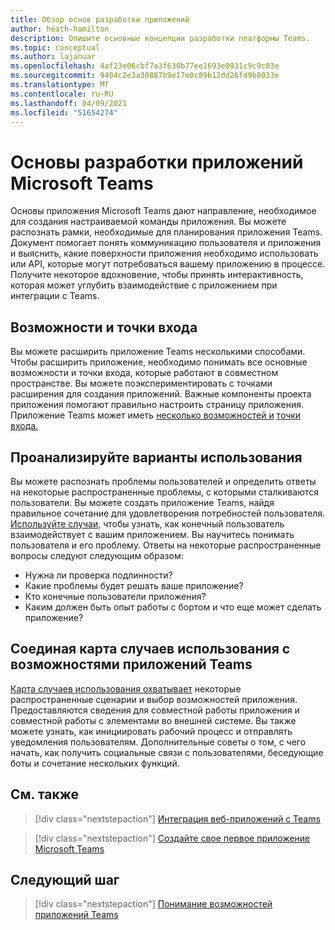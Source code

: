 ```yaml
---
title: Обзор основ разработки приложений
author: heath-hamilton
description: Опишите основные концепции разработки платформы Teams.
ms.topic: conceptual
ms.author: lajanuar
ms.openlocfilehash: 4af23e06cbf7a3f630b77ee1693e0931c9c9c03e
ms.sourcegitcommit: 9404c2e3a30887b9e17e0c89b12dd26fd9b8033e
ms.translationtype: MT
ms.contentlocale: ru-RU
ms.lasthandoff: 04/09/2021
ms.locfileid: "51654274"
---
```

# <a name="microsoft-teams-app-development-fundamentals"></a>Основы разработки приложений Microsoft Teams

Основы приложения Microsoft Teams дают направление, необходимое для создания настраиваемой команды приложения. Вы можете распознать рамки, необходимые для планирования приложения Teams. Документ помогает понять коммуникацию пользователя и приложения и выяснить, какие поверхности приложения необходимо использовать или API, которые могут потребоваться вашему приложению в процессе. Получите некоторое вдохновение, чтобы принять интерактивность, которая может углубить взаимодействие с приложением при интеграции с Teams.

## <a name="capabilities-and-entry-points"></a>Возможности и точки входа

Вы можете расширить приложение Teams несколькими способами. Чтобы расширить приложение, необходимо понимать все основные возможности и точки входа, которые работают в совместном пространстве. Вы можете поэкспериментировать с точками расширения для создания приложений. Важные компоненты проекта приложения помогают правильно настроить страницу приложения. Приложение Teams может иметь [несколько возможностей и](../concepts/capabilities-overview.md) [точки входа.](../concepts/extensibility-points.md)

## <a name="understand-your-use-cases"></a>Проанализируйте варианты использования

Вы можете распознать проблемы пользователей и определить ответы на некоторые распространенные проблемы, с которыми сталкиваются пользователи. Вы можете создать приложение Teams, найдя правильное сочетание для удовлетворения потребностей пользователя. [Используйте случаи,](../concepts/design/understand-use-cases.md) чтобы узнать, как конечный пользователь взаимодействует с вашим приложением. Вы научитесь понимать пользователя и его проблему. Ответы на некоторые распространенные вопросы следуют следующим образом:

* Нужна ли проверка подлинности?
* Какие проблемы будет решать ваше приложение?
* Кто конечные пользователи приложения?
* Каким должен быть опыт работы с бортом и что еще может сделать приложение?

## <a name="map-your-use-cases-to-teams-app-capabilities"></a>Соединая карта случаев использования с возможностями приложений Teams

[Карта случаев использования охватывает](../concepts/design/map-use-cases.md) некоторые распространенные сценарии и выбор возможностей приложения. Предоставляются сведения для совместной работы приложения и совместной работы с элементами во внешней системе. Вы также можете узнать, как инициировать рабочий процесс и отправлять уведомления пользователям. Дополнительные советы о том, с чего начать, как получить социальные связи с пользователями, беседующие боты и сочетание нескольких функций.

## <a name="see-also"></a>См. также

> [!div class="nextstepaction"]
> [Интеграция веб-приложений с Teams](../samples/integrating-web-apps.md)

> [!div class="nextstepaction"]
> [Создайте свое первое приложение Microsoft Teams](../build-your-first-app/build-first-app-overview.md)

## <a name="next-step"></a>Следующий шаг

> [!div class="nextstepaction"]
> [Понимание возможностей приложений Teams](capabilities-overview.md)


